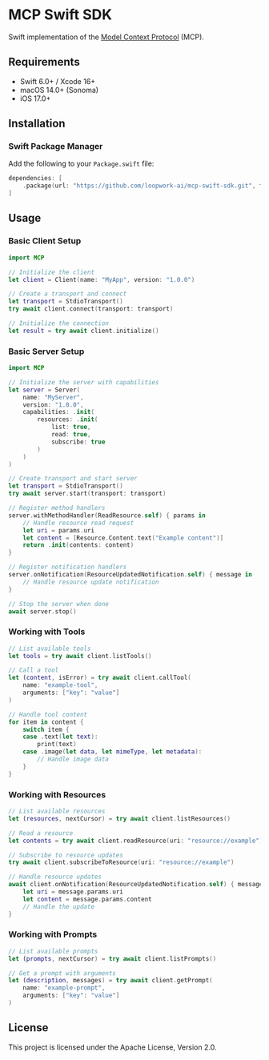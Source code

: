 # MCP Swift SDK

Swift implementation of the [Model Context Protocol][mcp] (MCP).

## Requirements

- Swift 6.0+ / Xcode 16+
- macOS 14.0+ (Sonoma)
- iOS 17.0+

## Installation

### Swift Package Manager

Add the following to your `Package.swift` file:

```swift
dependencies: [
    .package(url: "https://github.com/loopwork-ai/mcp-swift-sdk.git", from: "0.2.0")
]
```

## Usage

### Basic Client Setup

```swift
import MCP

// Initialize the client
let client = Client(name: "MyApp", version: "1.0.0")

// Create a transport and connect
let transport = StdioTransport()
try await client.connect(transport: transport)

// Initialize the connection
let result = try await client.initialize()
```

### Basic Server Setup

```swift
import MCP

// Initialize the server with capabilities
let server = Server(
    name: "MyServer", 
    version: "1.0.0",
    capabilities: .init(
        resources: .init(
            list: true,
            read: true,
            subscribe: true
        )
    )
)

// Create transport and start server
let transport = StdioTransport()
try await server.start(transport: transport)

// Register method handlers
server.withMethodHandler(ReadResource.self) { params in
    // Handle resource read request
    let uri = params.uri
    let content = [Resource.Content.text("Example content")]
    return .init(contents: content)
}

// Register notification handlers
server.onNotification(ResourceUpdatedNotification.self) { message in
    // Handle resource update notification
}

// Stop the server when done
await server.stop()
```

### Working with Tools

```swift
// List available tools
let tools = try await client.listTools()

// Call a tool
let (content, isError) = try await client.callTool(
    name: "example-tool", 
    arguments: ["key": "value"]
)

// Handle tool content
for item in content {
    switch item {
    case .text(let text):
        print(text)
    case .image(let data, let mimeType, let metadata):
        // Handle image data
    }
}
```

### Working with Resources

```swift
// List available resources
let (resources, nextCursor) = try await client.listResources()

// Read a resource
let contents = try await client.readResource(uri: "resource://example")

// Subscribe to resource updates
try await client.subscribeToResource(uri: "resource://example")

// Handle resource updates
await client.onNotification(ResourceUpdatedNotification.self) { message in
    let uri = message.params.uri
    let content = message.params.content
    // Handle the update
}
```

### Working with Prompts

```swift
// List available prompts
let (prompts, nextCursor) = try await client.listPrompts()

// Get a prompt with arguments
let (description, messages) = try await client.getPrompt(
    name: "example-prompt",
    arguments: ["key": "value"]
)
```

## License

This project is licensed under the Apache License, Version 2.0.

[mcp]: https://modelcontextprotocol.io